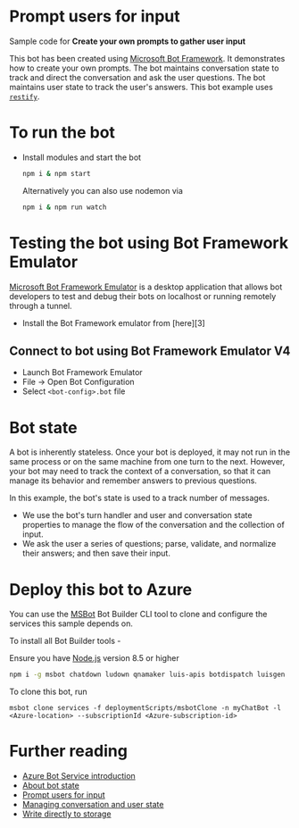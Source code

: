 # Prompt users for input
Sample code for **Create your own prompts to gather user input**

This bot has been created using [Microsoft Bot Framework][bot-service-docs].
It demonstrates how to create your own prompts.
The bot maintains conversation state to track and direct the conversation and ask the user questions.
The bot maintains user state to track the user's answers.
This bot example uses [`restify`][restify].

# To run the bot
- Install modules and start the bot
    ```bash
    npm i & npm start
    ```
    Alternatively you can also use nodemon via
    ```bash
    npm i & npm run watch
    ```

# Testing the bot using Bot Framework Emulator
[Microsoft Bot Framework Emulator][emulator] is a desktop application that allows bot developers to test and debug their bots on localhost or running remotely through a tunnel.

- Install the Bot Framework emulator from [here][3]

## Connect to bot using Bot Framework Emulator **V4**
- Launch Bot Framework Emulator
- File -> Open Bot Configuration
- Select `<bot-config>.bot` file

# Bot state
A bot is inherently stateless. Once your bot is deployed, it may not run in the same process or on the same machine from one turn to the next.
However, your bot may need to track the context of a conversation, so that it can manage its behavior and remember answers to previous questions.

In this example, the bot's state is used to a track number of messages.
- We use the bot's turn handler and user and conversation state properties to manage the flow of the conversation and the collection of input.
- We ask the user a series of questions; parse, validate, and normalize their answers; and then save their input.

# Deploy this bot to Azure
You can use the [MSBot][cli-tools] Bot Builder CLI tool to clone and configure the services this sample depends on.

To install all Bot Builder tools -

Ensure you have [Node.js](https://nodejs.org/) version 8.5 or higher

```bash
npm i -g msbot chatdown ludown qnamaker luis-apis botdispatch luisgen
```

To clone this bot, run
```
msbot clone services -f deploymentScripts/msbotClone -n myChatBot -l <Azure-location> --subscriptionId <Azure-subscription-id>
```

# Further reading
- [Azure Bot Service introduction][bot-service-overview]
- [About bot state][state-concept]
- [Prompt users for input][primitive-prompts]
- [Managing conversation and user state][state-how-to]
- [Write directly to storage][storage-how-to]


[restify]: https://www.npmjs.com/package/restify
[emulator]: https://aka.ms/botframework-emulator
[cli-tools]: https://github.com/microsoft/botbuilder-tools

[bot-service-docs]: https://docs.microsoft.com/azure/bot-service/
[bot-service-overview]: https://docs.microsoft.com/azure/bot-service/bot-service-overview-introduction
[state-concept]: https://docs.microsoft.com/azure/bot-service/bot-builder-concept-state
[primitive-prompts]: https://docs.microsoft.com/azure/bot-service/bot-builder-primitive-prompts
[state-how-to]: https://docs.microsoft.com/azure/bot-service/bot-builder-howto-v4-state
[storage-how-to]: https://docs.microsoft.com/azure/bot-service/bot-builder-howto-v4-storage
